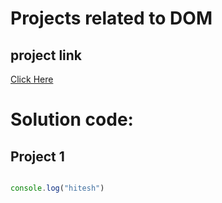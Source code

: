 # Projects related to DOM

## project link

[Click Here](https://stackblitz.com/edit/dom-project-chaiaurcode?file=index.html)


# Solution code:

## Project 1

``` Javascript

console.log("hitesh")

```